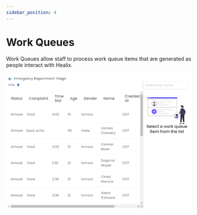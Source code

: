 ```yaml
---
sidebar_position: 4
---
```


# Work Queues

Work Queues allow staff to process work queue items that are generated as people interact with Healix.

![Work Queue](./img/work-queue.png)

